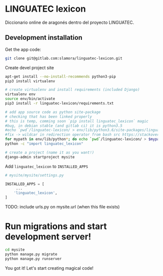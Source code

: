 # LINGUATEC lexicon

Diccionario online de aragonés dentro del proyecto LINGUATEC.

## Development installation

Get the app code:
```bash
git clone git@gitlab.com:slamora/linguatec-lexicon.git
```

Create devel project site
```bash
apt-get install --no-install-recommends python3-pip
pip3 install virtualenv

# create virtualenv and install requirements (included Django)
virtualenv env
source env/bin/activate
pip3 install -r linguatec-lexicon/requirements.txt

# add app source code as python site-package
# checking that has been linked properly
# this is temp, comming soon `pip install linguatec_lexicon` magic
#bug, in debian stable (and gitlab ci) it is python3.5
#echo `pwd`/linguatec-lexicon/ > env/lib/python3.6/site-packages/linguatec_lexicon.pth
#fix -> wildcar in redirection operator from bash src https://stackoverflow.com/questions/15315664/bash-redirection-with-wildcard
for mypath in env/lib/python*; do echo `pwd`/linguatec-lexicon/ > $mypath/site-packages/linguatec_lexicon.pth; done
python -c "import linguatec_lexicon"

# create a project (name it as you want!)
django-admin startproject mysite
```

Add `linguatec_lexicon` to `INSTALLED_APPS`
```python
# mysite/mysite/settings.py

INSTALLED_APPS = [
     ...
    'linguatec_lexicon',
]
```

TODO: include urls.py on mysite.url (when this file exists)

# Run migrations and start development server!
```bash
cd mysite
python manage.py migrate
python manage.py runserver
```

You got it! Let's start creating magical code!
